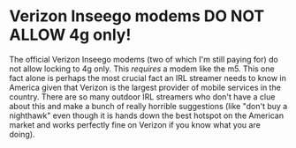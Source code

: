 # Verizon Inseego modems DO NOT ALLOW 4g only!

The official Verizon Inseego modems (two of which I'm still paying for) do not allow locking to 4g only. This *requires* a modem like the m5. This one fact alone is perhaps the most crucial fact an IRL streamer needs to know in America given that Verizon is the largest provider of mobile services in the country. There are so many outdoor IRL streamers who don't have a clue about this and make a bunch of really horrible suggestions (like "don't buy a nighthawk" even though it is hands down the best hotspot on the American market and works perfectly fine on Verizon if you know what you are doing).
